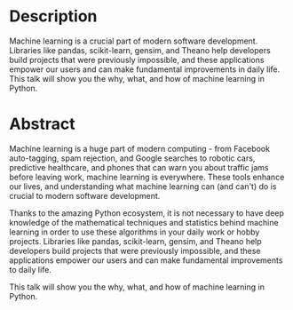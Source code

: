 
Description
===========
Machine learning is a crucial part of modern software development. Libraries
like pandas, scikit-learn, gensim, and Theano help developers build projects
that were previously impossible, and these applications empower our users and
can make fundamental improvements in daily life. This talk will show you the
why, what, and how of machine learning in Python.

Abstract
========
Machine learning is a huge part of modern computing - from Facebook
auto-tagging, spam rejection, and Google searches to robotic cars, predictive
healthcare, and phones that can warn you about traffic jams before leaving
work, machine learning is everywhere. These tools enhance our lives, and
understanding what machine learning can (and can't) do is crucial to modern
software development.

Thanks to the amazing Python ecosystem, it is not necessary to have deep
knowledge of the mathematical techniques and statistics behind machine learning
in order to use these algorithms in your daily work or hobby projects.
Libraries like pandas, scikit-learn, gensim, and Theano help developers build
projects that were previously impossible, and these applications empower our
users and can make fundamental improvements to daily life.

This talk will show you the why, what, and how of machine learning in Python.
